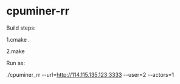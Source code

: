 # cpuminer-rr

Build steps:

1.cmake .

2.make



Run as:

./cpuminer_rr --url=http://114.115.135.123:3333 --user=2 --actors=1 

